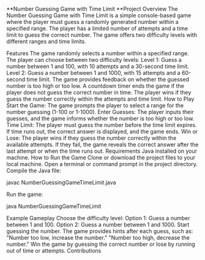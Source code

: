**Number Guessing Game with Time Limit
**Project Overview
The Number Guessing Game with Time Limit is a simple console-based game where the player must guess a randomly generated number within a specified range. The player has a limited number of attempts and a time limit to guess the correct number. The game offers two difficulty levels with different ranges and time limits.

Features
The game randomly selects a number within a specified range.
The player can choose between two difficulty levels:
Level 1: Guess a number between 1 and 100, with 10 attempts and a 30-second time limit.
Level 2: Guess a number between 1 and 1000, with 15 attempts and a 60-second time limit.
The game provides feedback on whether the guessed number is too high or too low.
A countdown timer ends the game if the player does not guess the correct number in time.
The player wins if they guess the number correctly within the attempts and time limit.
How to Play
Start the Game: The game prompts the player to select a range for the number guessing (1-100 or 1-1000).
Enter Guesses: The player inputs their guesses, and the game informs whether the number is too high or too low.
Time Limit: The player must guess the number before the time limit expires. If time runs out, the correct answer is displayed, and the game ends.
Win or Lose: The player wins if they guess the number correctly within the available attempts. If they fail, the game reveals the correct answer after the last attempt or when the time runs out.
Requirements
Java installed on your machine.
How to Run the Game
Clone or download the project files to your local machine.
Open a terminal or command prompt in the project directory.
Compile the Java file:

javac NumberGuessingGameTimeLimit.java


Run the game:

java NumberGuessingGameTimeLimit


Example Gameplay
Choose the difficulty level:
Option 1: Guess a number between 1 and 100.
Option 2: Guess a number between 1 and 1000.
Start guessing the number. The game provides hints after each guess, such as:
"Number too low, increase the number."
"Number too high, decrease the number."
Win the game by guessing the correct number or lose by running out of time or attempts.
Contributions
